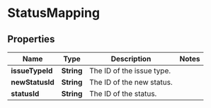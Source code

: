 # StatusMapping

## Properties
Name | Type | Description | Notes
------------ | ------------- | ------------- | -------------
**issueTypeId** | **String** | The ID of the issue type. | 
**newStatusId** | **String** | The ID of the new status. | 
**statusId** | **String** | The ID of the status. | 
